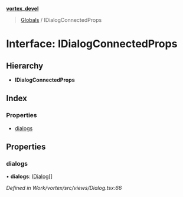 **[vortex_devel](../README.md)**

> [Globals](../globals.md) / IDialogConnectedProps

# Interface: IDialogConnectedProps

## Hierarchy

* **IDialogConnectedProps**

## Index

### Properties

* [dialogs](idialogconnectedprops.md#dialogs)

## Properties

### dialogs

•  **dialogs**: [IDialog](idialog.md)[]

*Defined in Work/vortex/src/views/Dialog.tsx:66*
